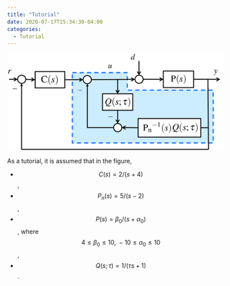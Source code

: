 ```yaml
---
title: "Tutorial"
date: 2020-07-17T15:34:30-04:00
categories:
  - Tutorial
---
```


<img src="https://github.com/do-dat/do-dat.github.io/blob/master/assets/images/DOB.png?raw=true" alt="Sublime's custom image"/>


As a tutorial, it is assumed that in the figure,

- $$C(s) = 2/(s+4)$$,
- $$P_n(s) = 5/(s-2)$$,
- $$P(s) = \beta_0/(s+\alpha_0)$$, where $$4\leq\beta_0\leq 10,\:-10\leq\alpha_0\leq 10$$,
- $$Q(s;\tau) = 1/(\tau s + 1) $$.




